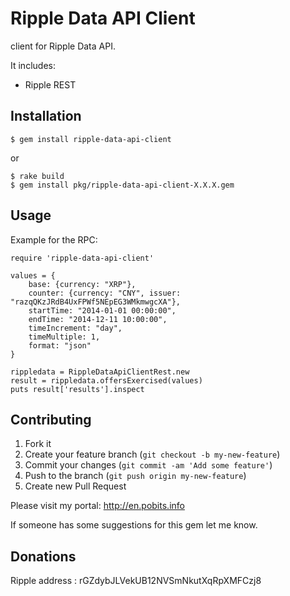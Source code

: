 # Ripple Data API Client

client for Ripple Data API.

It includes:

- Ripple REST

## Installation

    $ gem install ripple-data-api-client

or

    $ rake build
    $ gem install pkg/ripple-data-api-client-X.X.X.gem

## Usage

Example for the RPC:

```
require 'ripple-data-api-client'

values = {
    base: {currency: "XRP"},
    counter: {currency: "CNY", issuer: "razqQKzJRdB4UxFPWf5NEpEG3WMkmwgcXA"},
    startTime: "2014-01-01 00:00:00",
    endTime: "2014-12-11 10:00:00",
    timeIncrement: "day",
    timeMultiple: 1,
    format: "json"
}

rippledata = RippleDataApiClientRest.new
result = rippledata.offersExercised(values)
puts result['results'].inspect
```

## Contributing

1. Fork it
2. Create your feature branch (`git checkout -b my-new-feature`)
3. Commit your changes (`git commit -am 'Add some feature'`)
4. Push to the branch (`git push origin my-new-feature`)
5. Create new Pull Request

Please visit my portal: http://en.pobits.info

If someone has some suggestions for this gem let me know.

## Donations

Ripple address : rGZdybJLVekUB12NVSmNkutXqRpXMFCzj8
